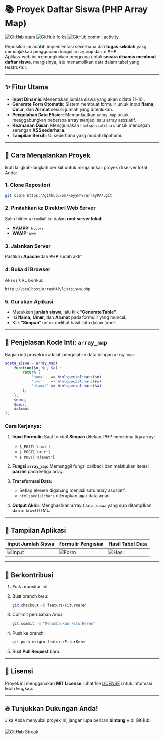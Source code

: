 
# 📚 Proyek Daftar Siswa (PHP Array Map)

[![GitHub stars](https://img.shields.io/github/stars/keyyH4B/arrayMAP.svg?style=social&label=Star)](https://github.com/keyyH4B/arrayMAP/stargazers)
[![GitHub forks](https://img.shields.io/github/forks/keyyH4B/arrayMAP.svg?style=social&label=Fork)](https://github.com/keyyH4B/arrayMAP/network/members)
![GitHub commit activity](https://img.shields.io/github/commit-activity/m/keyyH4B/arrayMAP)

Repositori ini adalah implementasi sederhana dari **tugas sekolah** yang menunjukkan penggunaan fungsi `array_map` dalam PHP.  
Aplikasi web ini memungkinkan pengguna untuk **secara dinamis membuat daftar siswa**, mengisinya, lalu menampilkan data dalam tabel yang terstruktur.

---

## ✨ Fitur Utama
- **Input Dinamis**: Menentukan jumlah siswa yang akan didata (1–10).
- **Generate Form Otomatis**: Sistem membuat formulir untuk input **Nama**, **Umur**, dan **Alamat** sesuai jumlah yang ditentukan.
- **Pengolahan Data Efisien**: Memanfaatkan `array_map` untuk menggabungkan beberapa array menjadi satu array asosiatif.
- **Keamanan Dasar**: Menggunakan `htmlspecialchars` untuk mencegah serangan **XSS sederhana**.
- **Tampilan Bersih**: UI sederhana yang mudah dipahami.

---

## 🚀 Cara Menjalankan Proyek

Ikuti langkah-langkah berikut untuk menjalankan proyek di server lokal Anda:

### 1. Clone Repositori
```bash
git clone https://github.com/keyyH4B/arrayMAP.git
````

### 2. Pindahkan ke Direktori Web Server

Salin folder `arrayMAP` ke dalam **root server lokal**:

* **XAMPP:** `htdocs`
* **WAMP:** `www`

### 3. Jalankan Server

Pastikan **Apache** dan **PHP** sudah aktif.

### 4. Buka di Browser

Akses URL berikut:

```
http://localhost/arrayMAP/listsiswa.php
```

### 5. Gunakan Aplikasi

* Masukkan **jumlah siswa**, lalu klik **"Generate Table"**.
* Isi **Nama**, **Umur**, dan **Alamat** pada formulir yang muncul.
* Klik **"Simpan"** untuk melihat hasil data dalam tabel.

---

## 🔧 Penjelasan Kode Inti: `array_map`

Bagian inti proyek ini adalah pengolahan data dengan `array_map`:

```php
$data_siswa = array_map(
    function($n, $u, $a) {
        return [
            'nama'   => htmlspecialchars($n),
            'umur'   => htmlspecialchars($u),
            'alamat' => htmlspecialchars($a)
        ];
    },
    $nama,
    $umur,
    $alamat
);
```

### Cara Kerjanya:

1. **Input Formulir:** Saat tombol **Simpan** ditekan, PHP menerima tiga array:

   * `$_POST['nama']`
   * `$_POST['umur']`
   * `$_POST['alamat']`
2. **Fungsi `array_map`:** Memanggil fungsi callback dan melakukan iterasi **paralel** pada ketiga array.
3. **Transformasi Data:**

   * Setiap elemen digabung menjadi satu array asosiatif.
   * `htmlspecialchars` diterapkan agar data aman.
4. **Output Akhir:** Menghasilkan array `$data_siswa` yang siap ditampilkan dalam tabel HTML.

---

## 📸 Tampilan Aplikasi

| Input Jumlah Siswa                           | Formulir Pengisian                         | Hasil Tabel Data                             |
| -------------------------------------------- | ------------------------------------------ | -------------------------------------------- |
| ![Input](https://ibb.co.com/hRLzVTv7) | ![Form](https://ibb.co.com/shbh4Km) | ![Hasil](https://ibb.co.com/LXhLsnsF) |

---

## 🤝 Berkontribusi

1. Fork repositori ini
2. Buat branch baru:

   ```bash
   git checkout -b feature/FiturKeren
   ```
3. Commit perubahan Anda:

   ```bash
   git commit -m "Menambahkan FiturKeren"
   ```
4. Push ke branch:

   ```bash
   git push origin feature/FiturKeren
   ```
5. Buat **Pull Request** baru.

---

## 📝 Lisensi

Proyek ini menggunakan **MIT License**.
Lihat file [LICENSE](LICENSE) untuk informasi lebih lengkap.

---

## 🔥 Tunjukkan Dukungan Anda!

Jika Anda menyukai proyek ini, jangan lupa berikan **bintang ⭐** di GitHub!

![GitHub Streak](https://streak-stats.demolab.com/?user=keyyH4B\&theme=dark\&border_radius=5)
